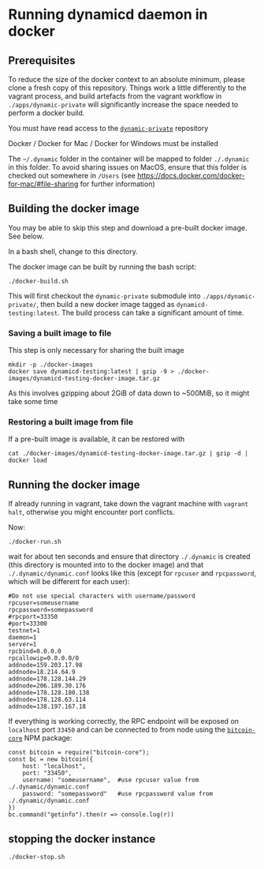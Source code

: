 # Running dynamicd daemon in docker

## Prerequisites

To reduce the size of the docker context to an absolute minimum, please clone a fresh copy of this repository. Things work a little differently to the vagrant process, and build artefacts from the vagrant workflow in `./apps/dynamic-private` will significantly increase the space needed to perform a docker build.

You must have read access to the [`dynamic-private`](https://github.com/duality-solutions/dynamic-private) repository

Docker / Docker for Mac / Docker for Windows must be installed

The `~/.dynamic` folder in the container will be mapped to folder `./.dynamic` in this folder. To avoid sharing issues on MacOS, ensure that this folder is checked out somewhere in `/Users` (see https://docs.docker.com/docker-for-mac/#file-sharing for further information)

## Building the docker image

You may be able to skip this step and download a pre-built docker image. See below.

In a bash shell, change to this directory.

The docker image can be built by running the bash script:

    ./docker-build.sh

This will first checkout the `dynamic-private` submodule into `./apps/dynamic-private/`, then build a new docker image tagged as `dynamicd-testing:latest`. The build process can take a significant amount of time.

### Saving a built image to file

This step is only necessary for sharing the built image

    mkdir -p ./docker-images
    docker save dynamicd-testing:latest | gzip -9 > ./docker-images/dynamicd-testing-docker-image.tar.gz

As this involves gzipping about 2GiB of data down to ~500MiB, so it might take some time

### Restoring a built image from file

If a pre-built image is available, it can be restored with

    cat ./docker-images/dynamicd-testing-docker-image.tar.gz | gzip -d | docker load 

## Running the docker image

If already running in vagrant, take down the vagrant machine with `vagrant halt`, otherwise you might encounter port conflicts.

Now:

    ./docker-run.sh

wait for about ten seconds and ensure that directory `./.dynamic` is created (this directory is mounted into to the docker image) and that `./.dynamic/dynamic.conf` looks like this (except for `rpcuser` and `rpcpassword`, which will be different for each user):

    #Do not use special characters with username/password
    rpcuser=someusername
    rpcpassword=somepassword
    #rpcport=33350
    #port=33300
    testnet=1
    daemon=1
    server=1
    rpcbind=0.0.0.0
    rpcallowip=0.0.0.0/0
    addnode=159.203.17.98
    addnode=18.214.64.9
    addnode=178.128.144.29
    addnode=206.189.30.176
    addnode=178.128.180.138
    addnode=178.128.63.114
    addnode=138.197.167.18

If everything is working correctly, the RPC endpoint will be exposed on `localhost` port `33450` and can be connected to from node using the [`bitcoin-core`](https://www.npmjs.com/package/bitcoin-core) NPM package:

    const bitcoin = require("bitcoin-core");
    const bc = new bitcoin({
        host: "localhost", 
        port: "33450", 
        username: "someusername",  #use rpcuser value from ./.dynamic/dynamic.conf
        password: "somepassword"   #use rpcpassword value from ./.dynamic/dynamic.conf
    })
    bc.command("getinfo").then(r => console.log(r))

## stopping the docker instance

    ./docker-stop.sh

